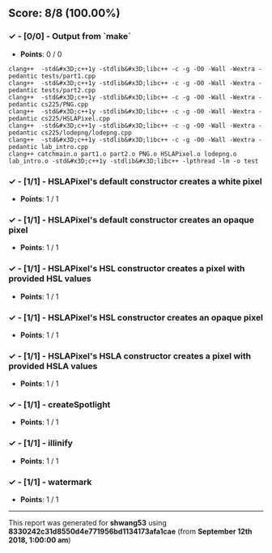 


## Score: 8/8 (100.00%)


### ✓ - [0/0] - Output from &#x60;make&#x60;

- **Points**: 0 / 0


```clang++  -std&#x3D;c++1y -stdlib&#x3D;libc++ -c -g -O0 -Wall -Wextra -pedantic tests/catchmain.cpp
clang++  -std&#x3D;c++1y -stdlib&#x3D;libc++ -c -g -O0 -Wall -Wextra -pedantic tests/part1.cpp
clang++  -std&#x3D;c++1y -stdlib&#x3D;libc++ -c -g -O0 -Wall -Wextra -pedantic tests/part2.cpp
clang++  -std&#x3D;c++1y -stdlib&#x3D;libc++ -c -g -O0 -Wall -Wextra -pedantic cs225/PNG.cpp
clang++  -std&#x3D;c++1y -stdlib&#x3D;libc++ -c -g -O0 -Wall -Wextra -pedantic cs225/HSLAPixel.cpp
clang++  -std&#x3D;c++1y -stdlib&#x3D;libc++ -c -g -O0 -Wall -Wextra -pedantic cs225/lodepng/lodepng.cpp
clang++  -std&#x3D;c++1y -stdlib&#x3D;libc++ -c -g -O0 -Wall -Wextra -pedantic lab_intro.cpp
clang++ catchmain.o part1.o part2.o PNG.o HSLAPixel.o lodepng.o lab_intro.o -std&#x3D;c++1y -stdlib&#x3D;libc++ -lpthread -lm -o test
```


### ✓ - [1/1] - HSLAPixel&#x27;s default constructor creates a white pixel

- **Points**: 1 / 1





### ✓ - [1/1] - HSLAPixel&#x27;s default constructor creates an opaque pixel

- **Points**: 1 / 1





### ✓ - [1/1] - HSLAPixel&#x27;s HSL constructor creates a pixel with provided HSL values

- **Points**: 1 / 1





### ✓ - [1/1] - HSLAPixel&#x27;s HSL constructor creates an opaque pixel

- **Points**: 1 / 1





### ✓ - [1/1] - HSLAPixel&#x27;s HSLA constructor creates a pixel with provided HSLA values

- **Points**: 1 / 1





### ✓ - [1/1] - createSpotlight

- **Points**: 1 / 1





### ✓ - [1/1] - illinify

- **Points**: 1 / 1





### ✓ - [1/1] - watermark

- **Points**: 1 / 1





---

This report was generated for **shwang53** using **8330242c31d8550d4e771956bd1134173afa1cae** (from **September 12th 2018, 1:00:00 am**)
